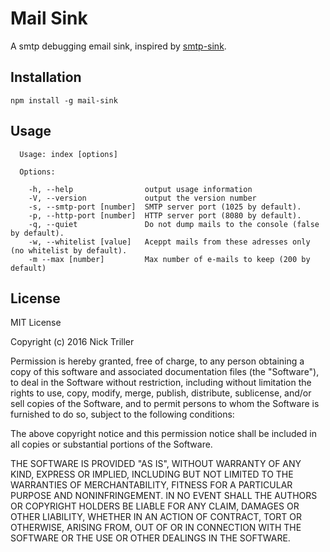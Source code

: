 # Mail Sink

A smtp debugging email sink, inspired by [smtp-sink](https://github.com/jimmystridh/node-smtp-sink).

## Installation

```
npm install -g mail-sink
```

## Usage
```
  Usage: index [options]

  Options:

    -h, --help                output usage information
    -V, --version             output the version number
    -s, --smtp-port [number]  SMTP server port (1025 by default).
    -p, --http-port [number]  HTTP server port (8080 by default).
    -q, --quiet               Do not dump mails to the console (false by default).
    -w, --whitelist [value]   Aceppt mails from these adresses only (no whitelist by default).
    -m --max [number]         Max number of e-mails to keep (200 by default)
```

## License
MIT License

Copyright (c) 2016 Nick Triller

Permission is hereby granted, free of charge, to any person obtaining a copy
of this software and associated documentation files (the "Software"), to deal
in the Software without restriction, including without limitation the rights
to use, copy, modify, merge, publish, distribute, sublicense, and/or sell
copies of the Software, and to permit persons to whom the Software is
furnished to do so, subject to the following conditions:

The above copyright notice and this permission notice shall be included in all
copies or substantial portions of the Software.

THE SOFTWARE IS PROVIDED "AS IS", WITHOUT WARRANTY OF ANY KIND, EXPRESS OR
IMPLIED, INCLUDING BUT NOT LIMITED TO THE WARRANTIES OF MERCHANTABILITY,
FITNESS FOR A PARTICULAR PURPOSE AND NONINFRINGEMENT. IN NO EVENT SHALL THE
AUTHORS OR COPYRIGHT HOLDERS BE LIABLE FOR ANY CLAIM, DAMAGES OR OTHER
LIABILITY, WHETHER IN AN ACTION OF CONTRACT, TORT OR OTHERWISE, ARISING FROM,
OUT OF OR IN CONNECTION WITH THE SOFTWARE OR THE USE OR OTHER DEALINGS IN THE
SOFTWARE.
